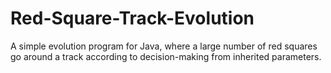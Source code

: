 # Red-Square-Track-Evolution

A simple evolution program for Java, where a large number of red squares go around a track according to decision-making from inherited parameters.
